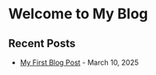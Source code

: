 # Welcome to My Blog

## Recent Posts

- [My First Blog Post](posts/first-post.md) - March 10, 2025

